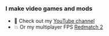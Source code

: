 ### I make video games and mods
- 🎥 Check out my [YouTube channel](https://www.youtube.com/@RugbugRedfern)
- 💥 Or my multiplayer FPS [Redmatch 2](https://store.steampowered.com/app/1280770/Redmatch_2/)

<!--
**RugbugRedfern/RugbugRedfern** is a ✨ _special_ ✨ repository because its `README.md` (this file) appears on your GitHub profile.

Here are some ideas to get you started:

- 🔭 I’m currently working on ...
- 🌱 I’m currently learning ...
- 👯 I’m looking to collaborate on ...
- 🤔 I’m looking for help with ...
- 💬 Ask me about ...
- 📫 How to reach me: ...
- 😄 Pronouns: ...
- ⚡ Fun fact: ...
-->
